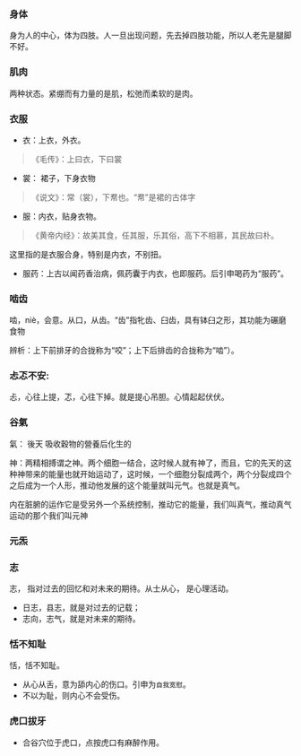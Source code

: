 ### 身体

身为人的中心，体为四肢。人一旦出现问题，先去掉四肢功能，所以人老先是腿脚不好。


### 肌肉

两种状态。紧绷而有力量的是肌，松弛而柔软的是肉。

### 衣服

+ 衣：上衣，外衣。

> 《毛传》：上曰衣，下曰裳

+ 裳： 裙子，下身衣物
> 《说文》：常（裳），下帬也。“帬”是裙的古体字

+ 服：内衣，贴身衣物。 

> 《黄帝内经》：故美其食，任其服，乐其俗，高下不相慕，其民故曰朴。

这里指的是衣服合身，特别是内衣，不别扭。


* 服药：上古以闻药香治病，佩药囊于内衣，也即服药。后引申喝药为“服药”。



### 啮齿

啮，niè，会意。从口，从齿。“齿”指牝齿、臼齿，具有钵臼之形，其功能为碾磨食物

辨析：上下前排牙的合拢称为“咬”；上下后排齿的合拢称为“啮”）。


### 忐忑不安:

忐，心往上提，忑，心往下掉。就是提心吊胆。心情起起伏伏。


### 谷氣

氣： 後天 吸收穀物的營養后化生的


神：两精相搏谓之神。两个细胞一结合，这时候人就有神了，而且，它的先天的这种神带来的能量也就开始运动了，这时候，一个细胞分裂成两个，两个分裂成四个之后成为一个人形，推动他发展的这个能量就叫元气。也就是真气。

内在脏腑的运作它是受另外一个系统控制，推动它的能量，我们叫真气，推动真气运动的那个我们叫元神

### 元炁

### 志

志， 指对过去的回忆和对未来的期待。从士从心， 是心理活动。
+ 日志，县志，就是对过去的记载； 
+ 志向，志气，就是对未来的期待。





### 恬不知耻

恬，恬不知耻。

+ 从心从舌，意为舔内心的伤口。引申为`自我宽慰`。
+ 不以为耻，则内心不会受伤。

### 虎口拔牙

+ 合谷穴位于虎口，点按虎口有麻醉作用。



